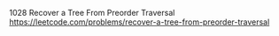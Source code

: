 1028 Recover a Tree From Preorder Traversal https://leetcode.com/problems/recover-a-tree-from-preorder-traversal